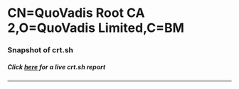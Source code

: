 # CN=QuoVadis Root CA 2,O=QuoVadis Limited,C=BM
### Snapshot of crt.sh
##### Click [here](https://crt.sh/?q=Serial_0570) for a live crt.sh report

---
